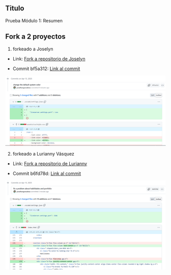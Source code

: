 ## Titulo
Prueba Módulo 1: Resumen

## Fork a 2 proyectos

1. forkeado a Joselyn
* Link: [Fork a repositorio de Joselyn](https://github.com/jonathangonzaleza/Newportafolio)


* Commit bf5a312: [Link al commit](https://github.com/Joselyn-argg/Newportafolio/compare/main...jonathangonzaleza:Newportafolio:main)



<img src="./assets/img/fork1_change_system_color.png"/>



2. forkeado a Lurianny Vásquez

* Link: [Fork a repositorio de Lurianny](https://github.com/jonathangonzaleza/lurianny.github.io)


* Commit b6fd78d: [Link al commit](https://github.com/Lurianny/lurianny.github.io/compare/main...jonathangonzaleza:lurianny.github.io:main)

<img src="./assets/img/fork2_fix_a_problem_about.png"/>


